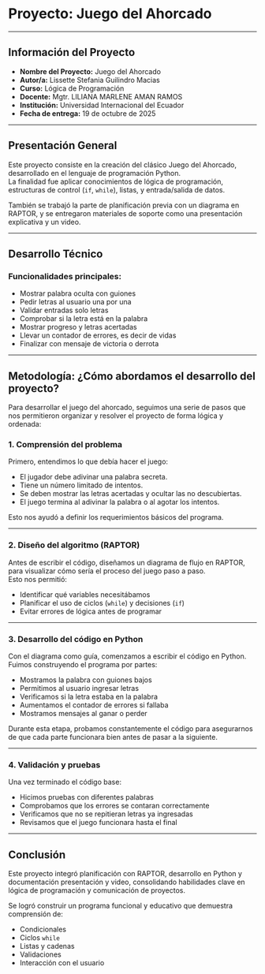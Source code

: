# Proyecto: Juego del Ahorcado

---

## Información del Proyecto

- **Nombre del Proyecto:** Juego del Ahorcado  
- **Autor/a:** Lissette Stefania Guilindro Macias   
- **Curso:** Lógica de Programación   
- **Docente:** Mgtr. LILIANA MARLENE AMAN RAMOS  
- **Institución:** Universidad Internacional del Ecuador   
- **Fecha de entrega:** 19 de octubre de 2025  

---

## Presentación General

Este proyecto consiste en la creación del clásico Juego del Ahorcado, desarrollado en el lenguaje de programación Python.  
La finalidad fue aplicar conocimientos de lógica de programación, estructuras de control (`if`, `while`), listas, y entrada/salida de datos.  

También se trabajó la parte de planificación previa con un diagrama en RAPTOR, y se entregaron materiales de soporte como una presentación explicativa y un video.

---

## Desarrollo Técnico

### Funcionalidades principales:

- Mostrar palabra oculta con guiones
- Pedir letras al usuario una por una
- Validar entradas solo letras
- Comprobar si la letra está en la palabra
- Mostrar progreso y letras acertadas
- Llevar un contador de errores, es decir de vidas
- Finalizar con mensaje de victoria o derrota

---

## Metodología: ¿Cómo abordamos el desarrollo del proyecto?

Para desarrollar el juego del ahorcado, seguimos una serie de pasos que nos permitieron organizar y resolver el proyecto de forma lógica y ordenada:

### 1. Comprensión del problema

Primero, entendimos lo que debía hacer el juego:
- El jugador debe adivinar una palabra secreta.
- Tiene un número limitado de intentos.
- Se deben mostrar las letras acertadas y ocultar las no descubiertas.
- El juego termina al adivinar la palabra o al agotar los intentos.

Esto nos ayudó a definir los requerimientos básicos del programa.

---

### 2. Diseño del algoritmo (RAPTOR)

Antes de escribir el código, diseñamos un diagrama de flujo en RAPTOR, para visualizar cómo sería el proceso del juego paso a paso.  
Esto nos permitió:

- Identificar qué variables necesitábamos
- Planificar el uso de ciclos (`while`) y decisiones (`if`)
- Evitar errores de lógica antes de programar

---

### 3. Desarrollo del código en Python

Con el diagrama como guía, comenzamos a escribir el código en Python.  
Fuimos construyendo el programa por partes:

- Mostramos la palabra con guiones bajos
- Permitimos al usuario ingresar letras
- Verificamos si la letra estaba en la palabra
- Aumentamos el contador de errores si fallaba
- Mostramos mensajes al ganar o perder

Durante esta etapa, probamos constantemente el código para asegurarnos de que cada parte funcionara bien antes de pasar a la siguiente.

---

### 4. Validación y pruebas

Una vez terminado el código base:

- Hicimos pruebas con diferentes palabras
- Comprobamos que los errores se contaran correctamente
- Verificamos que no se repitieran letras ya ingresadas
- Revisamos que el juego funcionara hasta el final

---

## Conclusión

Este proyecto integró planificación con RAPTOR, desarrollo en Python y documentación presentación y video, consolidando habilidades clave en lógica de programación y comunicación de proyectos.

Se logró construir un programa funcional y educativo que demuestra comprensión de:

- Condicionales
- Ciclos `while`
- Listas y cadenas
- Validaciones
- Interacción con el usuario


